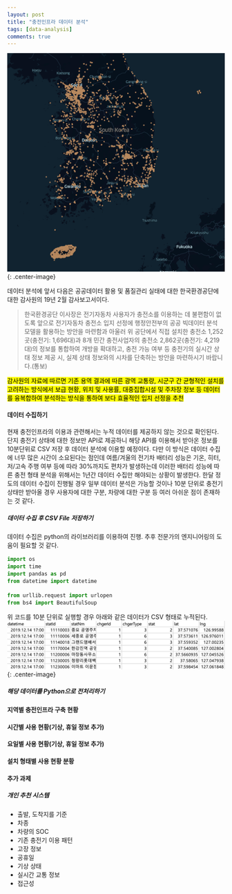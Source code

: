 ```yaml
---
layout: post
title: "충전인프라 데이터 분석"
tags: [data-analysis]
comments: true
---
```


![Image-2](../images/2019-12-15-Charging-infra-analysis.png){: .center-image}

데이터 분석에 앞서 다음은 공공데이터 활용 및 품질관리 실태에 대한 한국환경공단에 대한 감사원의 19년 2월 감사보고서이다.
> 한국환경공단 이사장은 전기자동차 사용자가 충전소를 이용하는 데 불편함이 없도록 앞으로 전기자동차 충전소 입지 선정에 행정안전부의 공공 빅데이터 분석 모델을 활용하는 방안을 마련함과 아울러 위 공단에서 직접 설치한 충전소 1,252곳(충전기: 1,696대)과 8개 민간 충전사업자의 충전소 2,862곳(충전기: 4,219대)의 정보를 통합하여 개방을 확대하고, 충전 가능 여부 등 충전기의 실시간 상태 정보 제공 시, 실제 상태 정보와의 시차를 단축하는 방안을 마련하시기 바랍니다.(통보)

<mark>감사원의 자료에 따르면 기존 용역 결과에 따른 광역 교통량, 시군구 간 균형적인 설치를 고려하는 방식에서 보급 현황, 위치 및 사용률, 대중집합시설 및 주차장 정보 등 데이터를 융복합하여 분석하는 방식을 통하여 보다 효율적인 입지 선정을 추천</mark>


#### 데이터 수집하기
현재 충전인프라의 이용과 관련해서는 누적 데이터를 제공하지 않는 것으로 확인된다. 단지 충전기 상태에 대한 정보만 API로 제공하니 해당 API를 이용해서 받아온 정보를 10분단위로 CSV 저장 후 데이터 분석에 이용할 예정이다. 다만 이 방식은 데이터 수집에 너무 많은 시간이 소요된다는 점인데 여름/겨울의 전기차 배터리 성능은 기온, 히터, 저/고속 주행 여부 등에 따라 30%까지도 편차가 발생하는데 이러한 배터리 성능에 따른 충전 형태 분석을 위해서는 1년간 데이터 수집만 해야되는 상황이 발생한다. 한달 정도의 데이터 수집이 진행될 경우 일부 데이터 분석은 가능할 것이나 10분 단위로 충전기 상태만 받아올 경우 사용자에 대한 구분, 차량에 대한 구분 등 여러 아쉬운 점이 존재하는 것 같다.

##### 데이터 수집 후 CSV File 저장하기
데이터 수집은 python의 라이브러리를 이용하여 진행. 추후 전문가의 엔지니어링의 도움이 필요할 것 같다.

```python
import os
import time
import pandas as pd
from datetime import datetime

from urllib.request import urlopen
from bs4 import BeautifulSoup
```
위 코드를 10분 단위로 실행할 경우 아래와 같은 데이터가 CSV 형태로 누적된다.
![Image-2](../images/2019-12-15-Charging-infra-analysis-1.png){: .center-image}


##### 해당 데이터를 Python으로 전처리하기

#### 지역별 충전인프라 구축 현황
#### 시간별 사용 현황(기상, 휴일 정보 추가)
#### 요일별 사용 현황(기상, 휴일 정보 추가)
#### 설치 형태별 사용 현황 분황





#### 추가 과제
##### 개인 추천 시스템 
- 출발, 도착지를 기준
- 차종
- 차량의 SOC
- 기존 충전기 이용 패턴
- 고장 정보
- 공휴일
- 기상 상태
- 실시간 교통 정보
- 접근성

